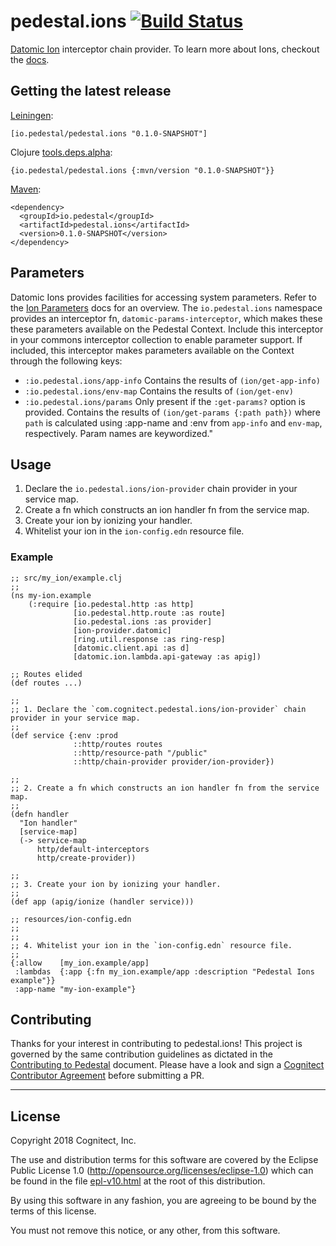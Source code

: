 # pedestal.ions [![Build Status](https://travis-ci.com/pedestal/pedestal.ions.svg?branch=master)](https://travis-ci.com/pedestal/pedestal.ions)

[Datomic Ion](https://docs.datomic.com/cloud/ions/ions.html)
interceptor chain provider. To learn more about Ions, checkout the
[docs](https://docs.datomic.com/cloud/ions/ions.html).

## Getting the latest release
[Leiningen](https://github.com/technomancy/leiningen/):

```
[io.pedestal/pedestal.ions "0.1.0-SNAPSHOT"]
```

Clojure [tools.deps.alpha](https://github.com/clojure/tools.deps.alpha):

```
{io.pedestal/pedestal.ions {:mvn/version "0.1.0-SNAPSHOT"}}
```

[Maven](http://maven.apache.org/):

```
<dependency>
  <groupId>io.pedestal</groupId>
  <artifactId>pedestal.ions</artifactId>
  <version>0.1.0-SNAPSHOT</version>
</dependency>

```

## Parameters

Datomic Ions provides facilities for accessing system
parameters. Refer to the [Ion Parameters](https://docs.datomic.com/cloud/ions/ions-reference.html#ion-parameters)
docs for an overview. The `io.pedestal.ions` namespace provides an interceptor fn, `datomic-params-interceptor`,
which makes these these parameters available on the Pedestal Context. Include this interceptor in your commons interceptor collection
to enable parameter support. If included, this interceptor makes parameters available on the Context through the following keys:

- `:io.pedestal.ions/app-info`      Contains the results of `(ion/get-app-info)`
- `:io.pedestal.ions/env-map`       Contains the results of `(ion/get-env)`
- `:io.pedestal.ions/params`        Only present if the `:get-params?` option is provided.
                                    Contains the results of `(ion/get-params {:path path})`
                                    where `path` is calculated using :app-name and :env
                                    from `app-info` and `env-map`, respectively. Param names are keywordized."

## Usage

1. Declare the `io.pedestal.ions/ion-provider` chain provider in your service map.
1. Create a fn which constructs an ion handler fn from the service map.
1. Create your ion by ionizing  your handler.
1. Whitelist your ion in the `ion-config.edn` resource file.

### Example

```
;; src/my_ion/example.clj
;;
(ns my-ion.example
    (:require [io.pedestal.http :as http]
              [io.pedestal.http.route :as route]
              [io.pedestal.ions :as provider]
              [ion-provider.datomic]
              [ring.util.response :as ring-resp]
              [datomic.client.api :as d]
              [datomic.ion.lambda.api-gateway :as apig])

;; Routes elided
(def routes ...)

;;
;; 1. Declare the `com.cognitect.pedestal.ions/ion-provider` chain provider in your service map.
;;
(def service {:env :prod
              ::http/routes routes
              ::http/resource-path "/public"
              ::http/chain-provider provider/ion-provider})

;;
;; 2. Create a fn which constructs an ion handler fn from the service map.
;;
(defn handler
  "Ion handler"
  [service-map]
  (-> service-map
      http/default-interceptors
      http/create-provider))

;;
;; 3. Create your ion by ionizing your handler.
;;
(def app (apig/ionize (handler service)))

;; resources/ion-config.edn
;;
;;
;; 4. Whitelist your ion in the `ion-config.edn` resource file.
;;
{:allow    [my_ion.example/app]
 :lambdas  {:app {:fn my_ion.example/app :description "Pedestal Ions example"}}
 :app-name "my-ion-example"}
```

## Contributing

Thanks for your interest in contributing to pedestal.ions! This project is governed by the same contribution guidelines as dictated in the [Contributing to Pedestal](https://github.com/pedestal/pedestal/blob/master/CONTRIBUTING.md) document. Please have a look and sign a [Cognitect Contributor Agreement](https://secure.echosign.com/public/hostedForm?formid=8JU33Z7A7JX84U) before submitting a PR.

---

## License
Copyright 2018 Cognitect, Inc.

The use and distribution terms for this software are covered by the
Eclipse Public License 1.0 (http://opensource.org/licenses/eclipse-1.0)
which can be found in the file [epl-v10.html](epl-v10.html) at the root of this distribution.

By using this software in any fashion, you are agreeing to be bound by
the terms of this license.

You must not remove this notice, or any other, from this software.
